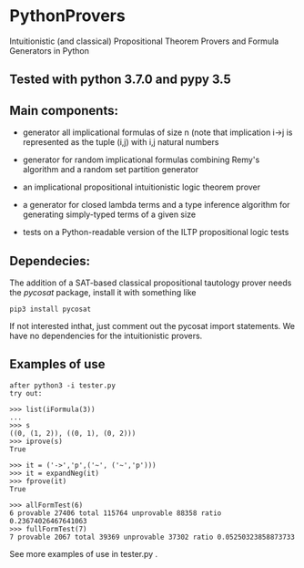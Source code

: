 # PythonProvers
Intuitionistic (and classical) Propositional Theorem Provers and Formula Generators in Python

## Tested with python 3.7.0 and pypy 3.5

## Main components:

* generator all implicational formulas of size n (note that implication i->j is represented as the tuple (i,j) with i,j natural numbers

* generator for random implicational formulas combining Remy's algorithm and a random set partition generator
* an implicational propositional intuitionistic logic theorem prover
* a generator for closed lambda terms and a type inference algorithm for generating simply-typed terms of a given size
* tests on a Python-readable version of the ILTP propositional logic tests

## Dependecies:
The addition of a SAT-based classical propositional tautology prover
needs the *pycosat* package, install it with something like

```
pip3 install pycosat
```
If not interested inthat, just comment out the pycosat import statements.
We have no dependencies for the intuitionistic provers.

## Examples of use

```
after python3 -i tester.py
try out:

>>> list(iFormula(3))
...
>>> s
((0, (1, 2)), ((0, 1), (0, 2)))
>>> iprove(s)
True

>>> it = ('->','p',('~', ('~','p')))
>>> it = expandNeg(it)
>>> fprove(it)
True

>>> allFormTest(6)
6 provable 27406 total 115764 unprovable 88358 ratio 0.23674026467641063
>>> fullFormTest(7)
7 provable 2067 total 39369 unprovable 37302 ratio 0.05250323858873733

```

See more examples of use in tester.py .

